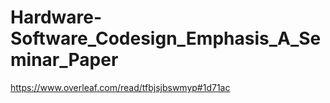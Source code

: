 # Hardware-Software_Codesign_Emphasis_A_Seminar_Paper
https://www.overleaf.com/read/tfbjsjbswmyp#1d71ac
